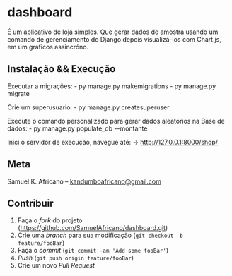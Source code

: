 # dashboard
É um aplicativo de loja simples. 
Que gerar dados de amostra usando um comando de gerenciamento do Django 
depois visualizá-los com Chart.js, em um graficos assincróno.

## Instalação && Execução
Executar a migrações:
	- py manage.py makemigrations
	- py manage.py migrate

Crie um superusuario:
	- py manage.py createsuperuser

Execute o comando personalizado para gerar dados aleatórios na Base de dados:
	- py manage.py populate_db --montante 

Inici o servidor de execução, navegue até:
	-> http://127.0.0.1:8000/shop/


## Meta
Samuel K. Africano  – kandumboafricano@gmail.com


## Contribuir

1. Faça o _fork_ do projeto (https://github.com/SamuelAfricano/dashboard.git)
2. Crie uma _branch_ para sua modificação (`git checkout -b feature/fooBar`)
3. Faça o _commit_ (`git commit -am 'Add some fooBar'`)
4. _Push_ (`git push origin feature/fooBar`)
5. Crie um novo _Pull Request_

